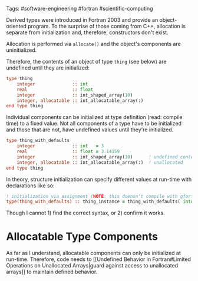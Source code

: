 Tags: #software-engineering #fortran #scientific-computing 

Derived types were introduced in Fortran 2003 and provide an object-oriented program.  To the surprise of those coming from C++, allocation is separate from initialization and, therefore, constructors don't exist. 

Allocation is performed via `allocate()` and the object's components are uninitialized.  

Therefore, the contents of an object of type `thing` (see below) are undefined until they are initialized:
```fortran
type thing
    integer              :: int
    real                 :: float
    integer              :: int_shaped_array(10)
    integer, allocatable :: int_allocatable_array(:)
end type thing
```

Individual components can be initialized at type definition (read: compile time) to a fixed value.  Not all components of a type have to be initialized and those that are not, have undefined values until they're initialized.

```fortran
type thing_with_defaults
    integer              :: int   = 3
    real                 :: float = 3.14159
    integer              :: int_shaped_array(10)      ! undefined contents
    integer, allocatable :: int_allocatable_array(:)  ! unallocated
end type thing
```

In theory, structure initialization can specify different values at run-time with declarations like so:

```fortran
! initialization via assignment (NOTE: this doensn't compile with gfortran 9.3).
type(thing_with_defaults) :: thing_instance = thing_with_defaults( int=9 )
```

Though I cannot 1) find the correct syntax, or 2) confirm it works.

# Allocatable Type Components
As far as I understand, allocatable components can only be initialized at run-time.  Therefore, code needs to [[Undefined Behavior in Fortran#Limited Operations on Unallocated Arrays|guard against access to unallocated arrays]] to maintain defined behavior.
